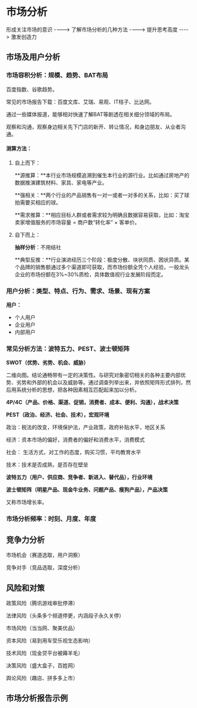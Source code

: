 # 市场分析

形成关注市场的意识 ----> 了解市场分析的几种方法 ----> 提升思考高度 ----> 激发创造力

## 市场及用户分析

### 市场容积分析：规模、趋势、BAT布局

百度指数、谷歌趋势。

常见的市场报告下载：百度文库、艾瑞、易观、IT桔子、比达网。

通过一些媒体报道，能够相对快速了解BAT等剧透在相关细分领域的布局。

观察和沟通，观察身边相关先下门店的新开、转让情况，和身边朋友、从业者沟通。

#### 测算方法：

1. 自上而下：

   **源推算：**本行业市场规模追溯到催生本行业的源行业。比如通过房地产的数据推演建筑材料、家具、家电等产业。

   **强相关：**两个行业的产品销售有一对一或者一对多的关系，比如：买了球拍需要买相应的球。

   **需求推算：**相应目标人群或者需求较为明确且数据容易获取，比如：淘宝卖家增值服务的市场容量 = 商户数“转化率” × 客单价。

2. 自下而上：

   **抽样分析**：不用结社

   **典型反推：**行业演进经历三个阶段：极度分散、块状同质、困状异质。某个品牌的销售额通过多个渠道即可获取，而市场份额全凭个人经验，一般龙头企业的市场份额在3%~30%质检，具体数值视行业发展阶段而定。



### 用户分析：类型、特点、行为、需求、场景、现有方案

**用户：**

- 个人用户
- 企业用户
- 内部用户



### 常见分析方法：波特五力、PEST、波士顿矩阵

**SWOT（优势、劣势、机会、威胁）**

二维向图。结论通畅带有一定的决策性。与研究对象密切相关的各种主要内部优势、劣势和外部的机会以及威胁等。通过调查列举出来，并依照矩阵形式排列，然后用系统分析的思想，把各种因素相互匹配起来加以分析。

**4P/4C（产品、价格、渠道、促销，消费者、成本、便利、沟通），战术决策**



**PEST（政治、经济、社会、技术），宏观环境**

政治：税法的改变，环境保护法，产业政策，政府补贴水平，地区关系

经济：资本市场的偏好，消费者的偏好和消费水平，消费模式

社会： 生活方式，对工作的态度，购买习惯，平均教育水平

技术：技术是否成熟，是否存在壁垒

**波特五力（用户、供应商、竞争者、新进入、替代品），行业环境**



**波士顿矩阵（明星产品、现金牛业务、问题产品、瘦狗产品），产品决策**

又称市场增长率。



### 市场分析频率：时刻、月度、年度



## 竞争力分析

市场机会（赛道选取，用户洞察）

竞争对手（竞品选取，深度分析）



## 风险和对策

政策风险（腾讯游戏审批停滞）

法律风险（头条多个频道停更，内涵段子永久关停）

市场风险（当当网、聚美优品）

资本风险（易到用车受乐视生态影响）

技术风险（现金贷平台被薅羊毛）

决策风险（盛大盒子，百姓网）

舆论风险（趣店、拼多多上市）



## 市场分析报告示例

